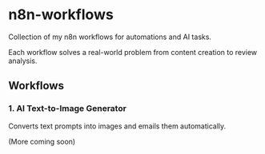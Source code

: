 # n8n-workflows
Collection of my n8n workflows for automations and AI tasks.

Each workflow solves a real-world problem  from content creation to review analysis.

## Workflows

### 1. AI Text-to-Image Generator
 Converts text prompts into images and emails them automatically.

(More coming soon)
